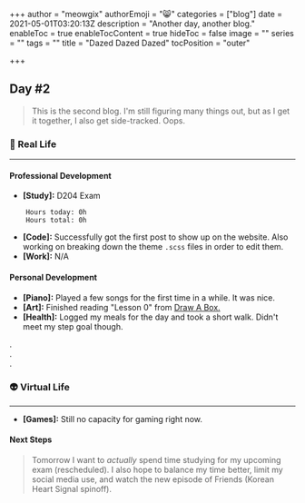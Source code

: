 +++
author = "meowgix"
authorEmoji = "😸"
categories = ["blog"]
date = 2021-05-01T03:20:13Z
description = "Another day, another blog."
enableToc = true
enableTocContent = true
hideToc = false
image = ""
series = ""
tags = ""
title = "Dazed Dazed Dazed"
tocPosition = "outer"

+++
## Day #2

> This is the second blog. I'm still figuring many things out, but as I get it together, I also get side-tracked. Oops.

### 🌱 Real Life

***

#### Professional Development

* **\[Study\]:**  D204 Exam
```:Study Log
    Hours today: 0h
    Hours total: 0h
```
* **\[Code\]:**  Successfully got the first post to show up on the website. Also working on breaking down the theme `.scss` files in order to edit them.
* **\[Work\]:**  N/A

#### Personal Development

* **\[Piano\]:**  Played a few songs for the first time in a while. It was nice.
* **\[Art\]:**  Finished reading "Lesson 0" from [Draw A Box.](https:\\drawabox.com)
* **\[Health\]:**  Logged my meals for the day and took a short walk. Didn't meet my step goal though.

.  
.  
.

### 👽 Virtual Life

***

* **\[Games\]:**  Still no capacity for gaming right now.

#### Next Steps

> Tomorrow I want to _actually_ spend time studying for my upcoming exam (rescheduled). I also hope to balance my time better, limit my social media use, and watch the new episode of Friends (Korean Heart Signal spinoff).